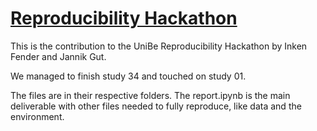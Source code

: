 # [Reproducibility Hackathon](https://twitter.com/SwissRNacademy)

This is the contribution to the UniBe Reproducibility Hackathon by Inken Fender and Jannik Gut.

We managed to finish study 34 and touched on study 01.

The files are in their respective folders. The report.ipynb is the main deliverable with other files needed to fully reproduce, like data and the environment.
